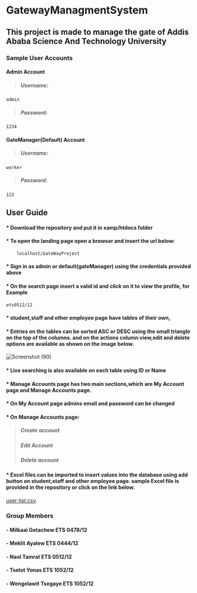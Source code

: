  #  **GatewayManagmentSystem** 
## This project is made to manage the gate of Addis Ababa Science And Technology University
 
  ### **Sample User Accounts**
  
   #### **Admin Account**
  > #####  Username: 
    admin
  > #####  Password:
    1234
   #### **GateManager(Default) Account**
  > #####  Username: 
    worker
  > #####  Password: 
    123
  
 ## **User Guide**
  #### * Download the repository and put it in xamp/htdocs folder
  #### * To open the landing page open a browser and insert the url below:
        localhost/GateWayProject
  #### * Sign in as admin or default(gateManager) using the credentials provided above
  #### * On the search page insert a valid id and click on it to view the profile, for Example
    ets0512/12
  #### * student,staff and other employee page have tables of their own,
  #### * Entries on the tables can be sorted ASC or DESC using the small triangle on the            top of the columns. and on the actions column view,edit and delete options are                available as shown on the image below.     
  
  ![Screenshot (90)](https://user-images.githubusercontent.com/88827066/172658816-ca7880c7-f620-4c0e-bef0-8cc9df49c88e.png)

  
  #### * Live searching is also available on each table using ID or Name
  #### * Manage Accounts page has two main sections,which are My Account page and Manage  Accounts page.
  #### * On My Account page admins email and password can be changed
  #### * On Manage Accounts page:
 >   ##### *Create account*
 >   ##### *Edit Account*
 >   ##### *Delete account*
  
  #### * Excel files can be imported to insert values into the database using add button on      student,staff and other employee page. sample Excel file is provided in the repository or      click on the link below.
  
  
  [user-list.csv](https://github.com/AASTU-3rd-year-project-GatewayManagment/GateWayProject/files/8863369/user-list.csv)



  
  ### Group Members
  #### -  Milkaai Getachew      ETS 0478/12
  #### -  Meklit Ayalew         ETS 0444/12
  #### -  Naol Tamrat           ETS 0512/12
  #### -  Tselot Yonas          ETS 1052/12
  #### -  Wengelawit Tsegaye    ETS 1052/12
  
  
  
